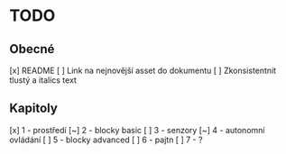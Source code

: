 # TODO
## Obecné
[x] README
[ ] Link na nejnovější asset do dokumentu
[ ] Zkonsistentnit tlustý a italics text

## Kapitoly
[x] 1 - prostředí
[~] 2 - blocky basic
[ ] 3 - senzory
[~] 4 - autonomní ovládání
[ ] 5 - blocky advanced
[ ] 6 - pajtn
[ ] 7 - ?

